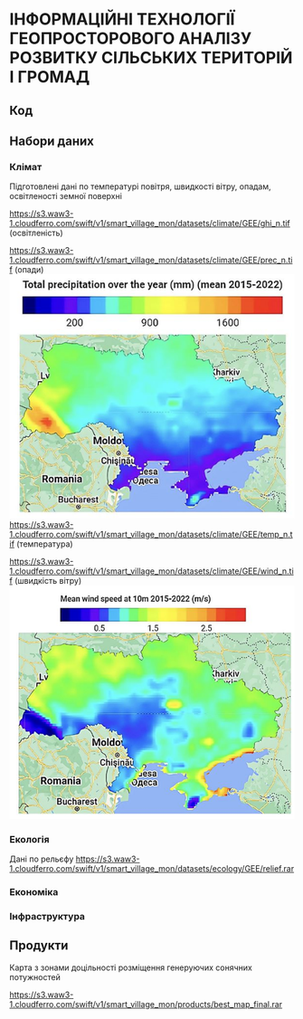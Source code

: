 # ІНФОРМАЦІЙНІ ТЕХНОЛОГІЇ ГЕОПРОСТОРОВОГО АНАЛІЗУ РОЗВИТКУ СІЛЬСЬКИХ ТЕРИТОРІЙ І ГРОМАД
## Код
## Набори даних
### Клімат
Підготовлені дані по температурі повітря, швидкості вітру, опадам, освітленості земної поверхні

https://s3.waw3-1.cloudferro.com/swift/v1/smart_village_mon/datasets/climate/GEE/ghi_n.tif (освітленість)

https://s3.waw3-1.cloudferro.com/swift/v1/smart_village_mon/datasets/climate/GEE/prec_n.tif (опади)
![Screenshot](precipitation.JPG)
https://s3.waw3-1.cloudferro.com/swift/v1/smart_village_mon/datasets/climate/GEE/temp_n.tif (температура)

https://s3.waw3-1.cloudferro.com/swift/v1/smart_village_mon/datasets/climate/GEE/wind_n.tif (швидкість вітру)
![Screenshot](wind_speed.JPG)

### Екологія
Дані по рельєфу
https://s3.waw3-1.cloudferro.com/swift/v1/smart_village_mon/datasets/ecology/GEE/relief.rar
### Економіка
### Інфраструктура
## Продукти
Карта з зонами доцільності розміщення генеруючих сонячних потужностей

https://s3.waw3-1.cloudferro.com/swift/v1/smart_village_mon/products/best_map_final.rar
